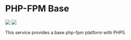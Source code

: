 # PHP-FPM Base

[![](https://images.microbadger.com/badges/version/unocha/alpine-base-php-fpm.svg)](https://microbadger.com/images/unocha/alpine-base-php-fpm "Get your own version badge on microbadger.com")
[![](https://images.microbadger.com/badges/image/unocha/alpine-base-php-fpm.svg)](https://microbadger.com/images/unocha/alpine-base-php-fpm "Get your own image badge on microbadger.com")


This service provides a base php-fpm platform with PHP5.
